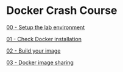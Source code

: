 # Docker Crash Course

[00 - Setup the lab environment](labs/00-Setup_lab_environment/README.md)

[01 - Check Docker installation](labs/01-Check_Docker_installation/README.md)

[02 - Build your image](labs/02-Build_your_image/README.md)

[03 - Docker image sharing](labs/03-Docker_image_sharing/README.md)
